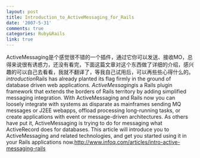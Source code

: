 ```yaml
---
layout: post
title: Introduction_to_ActiveMessaging_for_Rails
date: '2007-5-31'
comments: true
categories: Ruby&Rails
link: true
---
```

ActiveMessaging是个感觉很不错的一个插件，通过它你可以发送、接收MO，总得来说很有诱惑力，还没有看完，下面这篇文章对这个东西做了详细的介绍，感兴趣的可以自己去看看，我就不翻译了，等我自己试用后，可以再些些心得什么的。*introduction*Rails has already planted its flag firmly in the ground of database driven web applications. *ActiveMessaging*is a Rails plugin framework that extends the borders of Rails territory by adding simplified messaging integration. With ActiveMessaging and Rails now you can loosely integrate with systems as disparate as mainframes sending MQ messages or J2EE webapps, offload processing long-running tasks, or create applications with event or message-driven architectures. As others have put it, ActiveMessaging is trying to do for messaging what ActiveRecord does for databases. This article will introduce you to ActiveMessaging and related technologies, and get you started using it in your Rails applications now.http://www.infoq.com/articles/intro-active-messaging-rails
